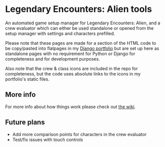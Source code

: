 # Legendary Encounters: Alien tools

An automated game setup manager for Legendary Encounters: Alien, and a crew evaluator which can either be used standalone or opened from the setup manager with settings and characters prefilled.

Please note that these pages are made for a section of the HTML code to be copy/pasted into flatpages in my [Django portfolio](https://gitlab.com/kenherbert/developer-portfolio) but are set up here as standalone pages with no requirement for Python or Django for completeness and for development purposes.

Also note that the crew & class icons are included in the repo for completeness, but the code uses absolute links to the icons in my portfolio's static files.



## More info

For more info about how things work please check out [the wiki](https://gitlab.com/kenherbert/legendary-encounters-alien-setup-manager/-/wikis/home).


## Future plans
- Add more comparison points for characters in the crew evaluator
- Test/fix issues with touch controls
